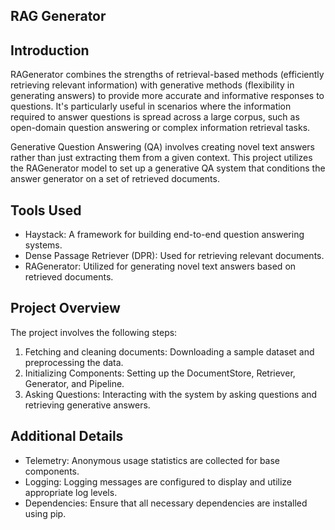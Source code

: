 ## RAG Generator
## Introduction
RAGenerator combines the strengths of retrieval-based methods (efficiently retrieving relevant information) with generative methods (flexibility in generating answers) to provide more accurate and informative responses to questions. It's particularly useful in scenarios where the information required to answer questions is spread across a large corpus, such as open-domain question answering or complex information retrieval tasks.

Generative Question Answering (QA) involves creating novel text answers rather than just extracting them from a given context. This project utilizes the RAGenerator model to set up a generative QA system that conditions the answer generator on a set of retrieved documents.

## Tools Used
- Haystack: A framework for building end-to-end question answering systems.
- Dense Passage Retriever (DPR): Used for retrieving relevant documents.
- RAGenerator: Utilized for generating novel text answers based on retrieved documents.

## Project Overview
The project involves the following steps:
1. Fetching and cleaning documents: Downloading a sample dataset and preprocessing the data.
2. Initializing Components: Setting up the DocumentStore, Retriever, Generator, and Pipeline.
3. Asking Questions: Interacting with the system by asking questions and retrieving generative answers.


## Additional Details
- Telemetry: Anonymous usage statistics are collected for base components.
- Logging: Logging messages are configured to display and utilize appropriate log levels.
- Dependencies: Ensure that all necessary dependencies are installed using pip.


